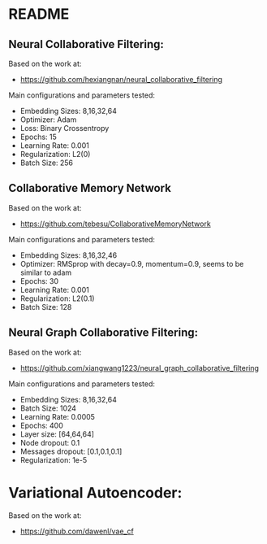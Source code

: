 # README 

## Neural Collaborative Filtering: 
Based on the work at:
- https://github.com/hexiangnan/neural_collaborative_filtering

Main configurations and parameters tested:
- Embedding Sizes: 8,16,32,64
- Optimizer: Adam
- Loss: Binary Crossentropy
- Epochs: 15
- Learning Rate: 0.001
- Regularization: L2(0)
- Batch Size: 256

## Collaborative Memory Network
Based on the work at:
- https://github.com/tebesu/CollaborativeMemoryNetwork

Main configurations and parameters tested:
- Embedding Sizes: 8,16,32,46
- Optimizer: RMSprop with decay=0.9, momentum=0.9, seems to be similar to adam
- Epochs: 30
- Learning Rate: 0.001
- Regularization: L2(0.1)
- Batch Size: 128

## Neural Graph Collaborative Filtering:
Based on the work at:
- https://github.com/xiangwang1223/neural_graph_collaborative_filtering

Main configurations and parameters tested:
- Embedding Sizes: 8,16,32,64
- Batch Size: 1024
- Learning Rate: 0.0005
- Epochs: 400
- Layer size: [64,64,64]
- Node dropout: 0.1
- Messages dropout: [0.1,0.1,0.1]
- Regularization: 1e-5

# Variational Autoencoder:
Based on the work at:
- https://github.com/dawenl/vae_cf
